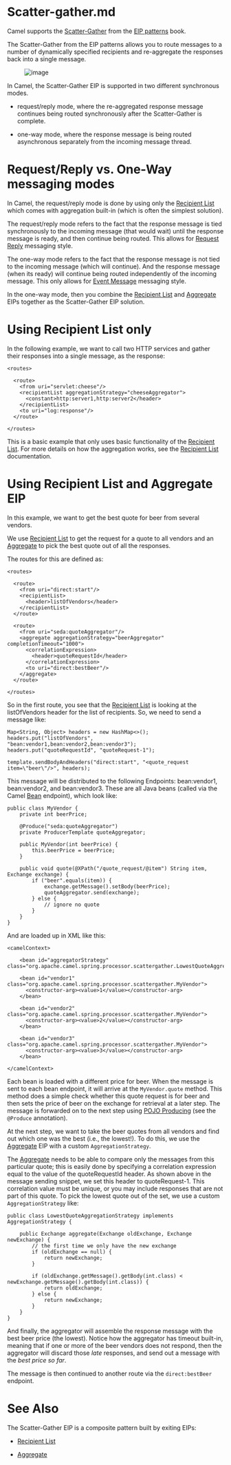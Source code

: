# Scatter-gather.md

Camel supports the
[Scatter-Gather](https://www.enterpriseintegrationpatterns.com/patterns/messaging/BroadcastAggregate.html)
from the [EIP patterns](#enterprise-integration-patterns.adoc) book.

The Scatter-Gather from the EIP patterns allows you to route messages to
a number of dynamically specified recipients and re-aggregate the
responses back into a single message.

<figure>
<img src="eip/BroadcastAggregate.gif" alt="image" />
</figure>

In Camel, the Scatter-Gather EIP is supported in two different
synchronous modes.

-   request/reply mode, where the re-aggregated response message
    continues being routed synchronously after the Scatter-Gather is
    complete.

-   one-way mode, where the response message is being routed
    asynchronous separately from the incoming message thread.

# Request/Reply vs. One-Way messaging modes

In Camel, the request/reply mode is done by using only the [Recipient
List](#recipientList-eip.adoc) which comes with aggregation built-in
(which is often the simplest solution).

The request/reply mode refers to the fact that the response message is
tied synchronously to the incoming message (that would wait) until the
response message is ready, and then continue being routed. This allows
for [Request Reply](#requestReply-eip.adoc) messaging style.

The one-way mode refers to the fact that the response message is not
tied to the incoming message (which will continue). And the response
message (when its ready) will continue being routed independently of the
incoming message. This only allows for [Event
Message](#event-message.adoc) messaging style.

In the one-way mode, then you combine the [Recipient
List](#recipientList-eip.adoc) and [Aggregate](#aggregate-eip.adoc) EIPs
together as the Scatter-Gather EIP solution.

# Using Recipient List only

In the following example, we want to call two HTTP services and gather
their responses into a single message, as the response:

    <routes>
    
      <route>
        <from uri="servlet:cheese"/>
        <recipientList aggregationStrategy="cheeseAggregator">
          <constant>http:server1,http:server2</header>
        </recipientList>
        <to uri="log:response"/>
      </route>
    
    </routes>

This is a basic example that only uses basic functionality of the
[Recipient List](#recipientList-eip.adoc). For more details on how the
aggregation works, see the [Recipient List](#recipientList-eip.adoc)
documentation.

# Using Recipient List and Aggregate EIP

In this example, we want to get the best quote for beer from several
vendors.

We use [Recipient List](#recipientList-eip.adoc) to get the request for
a quote to all vendors and an [Aggregate](#aggregate-eip.adoc) to pick
the best quote out of all the responses.

The routes for this are defined as:

    <routes>
    
      <route>
        <from uri="direct:start"/>
        <recipientList>
          <header>listOfVendors</header>
        </recipientList>
      </route>
    
      <route>
        <from uri="seda:quoteAggregator"/>
        <aggregate aggregationStrategy="beerAggregator" completionTimeout="1000">
          <correlationExpression>
            <header>quoteRequestId</header>
          </correlationExpression>
          <to uri="direct:bestBeer"/>
        </aggregate>
      </route>
    
    </routes>

So in the first route, you see that the [Recipient
List](#recipientList-eip.adoc) is looking at the listOfVendors header
for the list of recipients. So, we need to send a message like:

    Map<String, Object> headers = new HashMap<>();
    headers.put("listOfVendors", "bean:vendor1,bean:vendor2,bean:vendor3");
    headers.put("quoteRequestId", "quoteRequest-1");
    
    template.sendBodyAndHeaders("direct:start", "<quote_request item=\"beer\"/>", headers);

This message will be distributed to the following Endpoints:
bean:vendor1, bean:vendor2, and bean:vendor3. These are all Java beans
(called via the Camel [Bean](#components::bean-component.adoc)
endpoint), which look like:

    public class MyVendor {
        private int beerPrice;
    
        @Produce("seda:quoteAggregator")
        private ProducerTemplate quoteAggregator;
    
        public MyVendor(int beerPrice) {
            this.beerPrice = beerPrice;
        }
    
        public void quote(@XPath("/quote_request/@item") String item, Exchange exchange) {
            if ("beer".equals(item)) {
                exchange.getMessage().setBody(beerPrice);
                quoteAggregator.send(exchange);
            } else {
                // ignore no quote
            }
        }
    }

And are loaded up in XML like this:

    <camelContext>
    
        <bean id="aggregatorStrategy" class="org.apache.camel.spring.processor.scattergather.LowestQuoteAggregationStrategy"/>
    
        <bean id="vendor1" class="org.apache.camel.spring.processor.scattergather.MyVendor">
          <constructor-arg><value>1</value></constructor-arg>
        </bean>
    
        <bean id="vendor2" class="org.apache.camel.spring.processor.scattergather.MyVendor">
          <constructor-arg><value>2</value></constructor-arg>
        </bean>
    
        <bean id="vendor3" class="org.apache.camel.spring.processor.scattergather.MyVendor">
          <constructor-arg><value>3</value></constructor-arg>
        </bean>
    
    </camelContext>

Each bean is loaded with a different price for beer. When the message is
sent to each bean endpoint, it will arrive at the `MyVendor.quote`
method. This method does a simple check whether this quote request is
for beer and then sets the price of beer on the exchange for retrieval
at a later step. The message is forwarded on to the next step using
[POJO Producing](#manual::pojo-producing.adoc) (see the `@Produce`
annotation).

At the next step, we want to take the beer quotes from all vendors and
find out which one was the best (i.e., the lowest!). To do this, we use
the [Aggregate](#aggregate-eip.adoc) EIP with a custom
`AggregationStrategy`.

The [Aggregate](#aggregate-eip.adoc) needs to be able to compare only
the messages from this particular quote; this is easily done by
specifying a correlation expression equal to the value of the
quoteRequestId header. As shown above in the message sending snippet, we
set this header to quoteRequest-1. This correlation value must be
unique, or you may include responses that are not part of this quote. To
pick the lowest quote out of the set, we use a custom
`AggregationStrategy` like:

    public class LowestQuoteAggregationStrategy implements AggregationStrategy {
    
        public Exchange aggregate(Exchange oldExchange, Exchange newExchange) {
            // the first time we only have the new exchange
            if (oldExchange == null) {
                return newExchange;
            }
    
            if (oldExchange.getMessage().getBody(int.class) < newExchange.getMessage().getBody(int.class)) {
                return oldExchange;
            } else {
                return newExchange;
            }
        }
    }

And finally, the aggregator will assemble the response message with the
best beer price (the lowest). Notice how the aggregator has timeout
built-in, meaning that if one or more of the beer vendors does not
respond, then the aggregator will discard those *late* responses, and
send out a message with the *best price so far*.

The message is then continued to another route via the `direct:bestBeer`
endpoint.

# See Also

The Scatter-Gather EIP is a composite pattern built by exiting EIPs:

-   [Recipient List](#recipientList-eip.adoc)

-   [Aggregate](#aggregate-eip.adoc)
